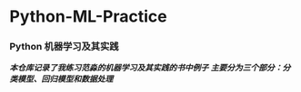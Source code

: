 # Python-ML-Practice
### Python 机器学习及其实践
***本仓库记录了我练习范淼的机器学习及其实践的书中例子***
***主要分为三个部分：分类模型、回归模型和数据处理***
